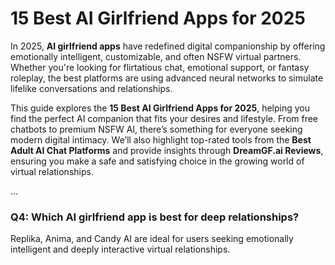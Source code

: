 # **15 Best AI Girlfriend Apps for 2025**

In 2025, **AI girlfriend apps** have redefined digital companionship by offering emotionally intelligent, customizable, and often NSFW virtual partners. Whether you're looking for flirtatious chat, emotional support, or fantasy roleplay, the best platforms are using advanced neural networks to simulate lifelike conversations and relationships.

This guide explores the **15 Best AI Girlfriend Apps for 2025**, helping you find the perfect AI companion that fits your desires and lifestyle. From free chatbots to premium NSFW AI, there’s something for everyone seeking modern digital intimacy. We’ll also highlight top-rated tools from the **Best Adult AI Chat Platforms** and provide insights through **DreamGF.ai Reviews**, ensuring you make a safe and satisfying choice in the growing world of virtual relationships.

...

### **Q4: Which AI girlfriend app is best for deep relationships?**

Replika, Anima, and Candy AI are ideal for users seeking emotionally intelligent and deeply interactive virtual relationships.
